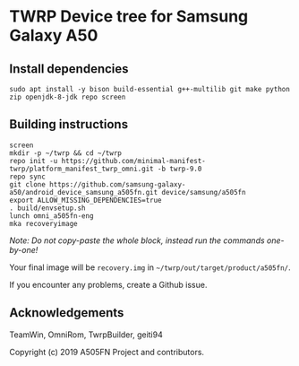 # TWRP Device tree for Samsung Galaxy A50

## Install dependencies

```
sudo apt install -y bison build-essential g++-multilib git make python zip openjdk-8-jdk repo screen
```

## Building instructions

```
screen
mkdir -p ~/twrp && cd ~/twrp
repo init -u https://github.com/minimal-manifest-twrp/platform_manifest_twrp_omni.git -b twrp-9.0
repo sync
git clone https://github.com/samsung-galaxy-a50/android_device_samsung_a505fn.git device/samsung/a505fn
export ALLOW_MISSING_DEPENDENCIES=true
. build/envsetup.sh
lunch omni_a505fn-eng
mka recoveryimage
```

*Note: Do not copy-paste the whole block, instead run the commands one-by-one!*

Your final image will be `recovery.img` in `~/twrp/out/target/product/a505fn/`. 

If you encounter any problems, create a Github issue. 

## Acknowledgements

TeamWin, OmniRom, TwrpBuilder, geiti94

Copyright (c) 2019 A505FN Project and contributors. 
